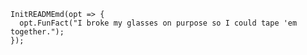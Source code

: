     InitREADMEmd(opt => {
      opt.FunFact("I broke my glasses on purpose so I could tape 'em together.");
    });



<!--
**mheidari988/mheidari988** is a ✨ _special_ ✨ repository because its `README.md` (this file) appears on your GitHub profile.

Here are some ideas to get you started:

- 🌱 I’m currently learning Microservices, Azure DevOps
- 👯 I’m looking to collaborate on DDD, Microservices and Clear Architecture
- 
-  I broke my glasses on purpose so I could tape 'em together
-->
